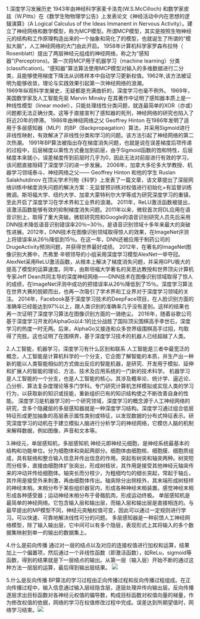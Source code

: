 1.深度学习发展历史
1943年由神经科学家麦卡洛克(W.S.McCilloch) 和数学家皮兹（W.Pitts）在《数学生物物理学公告》上发表论文《神经活动中内在思想的逻辑演算》（A Logical Calculus of the Ideas Immanent in Nervous Activity）。建立了神经网络和数学模型，称为MCP模型。所谓MCP模型，其实是按照生物神经元的结构和工作原理构造出来的一个抽象和简化了的模型，也就诞生了所谓的“模拟大脑”，人工神经网络的大门由此开启。
1958年计算机科学家罗森布拉特（ Rosenblatt）提出了两层神经元组成的神经网络，称之为“感知器”(Perceptrons)。第一次将MCP用于机器学习（machine learning）分类(classification)。“感知器”算法算法使用MCP模型对输入的多维数据进行二分类，且能够使用梯度下降法从训练样本中自动学习更新权值。1962年,该方法被证明为能够收敛，理论与实践效果引起第一次神经网络的浪潮。   
1969年纵观科学发展史，无疑都是充满曲折的，深度学习也毫不例外。 1969年，美国数学家及人工智能先驱 Marvin Minsky 在其著作中证明了感知器本质上是一种线性模型（linear model），只能处理线性分类问题，就连最简单的XOR（亦或）问题都无法正确分类。这等于直接宣判了感知器的死刑，神经网络的研究也陷入了将近20年的停滞。
1986年由神经网络之父 Geoffrey Hinton 在1986年发明了适用于多层感知器（MLP）的BP（Backpropagation）算法，并采用Sigmoid进行非线性映射，有效解决了非线性分类和学习的问题。该方法引起了神经网络的第二次热潮。
1991年BP算法被指出存在梯度消失问题，也就是说在误差梯度后项传递的过程中，后层梯度以乘性方式叠加到前层，由于Sigmoid函数的饱和特性，后层梯度本来就小，误差梯度传到前层时几乎为0，因此无法对前层进行有效的学习，该问题直接阻碍了深度学习的进一步发展。
2006年，加拿大多伦多大学教授、机器学习领域泰斗、神经网络之父—— Geoffrey Hinton 和他的学生 Ruslan Salakhutdinov 在顶尖学术刊物《科学》上发表了一篇文章，该文章提出了深层网络训练中梯度消失问题的解决方案：无监督预训练对权值进行初始化+有监督训练微调。斯坦福大学、纽约大学、加拿大蒙特利尔大学等成为研究深度学习的重镇，至此开启了深度学习在学术界和工业界的浪潮。
2011年，ReLU激活函数被提出，该激活函数能够有效的抑制梯度消失问题。2011年以来，微软首次将DL应用在语音识别上，取得了重大突破。微软研究院和Google的语音识别研究人员先后采用DNN技术降低语音识别错误率20％~30％，是语音识别领域十多年来最大的突破性进展。2012年，DNN技术在图像识别领域取得惊人的效果，在ImageNet评测上将错误率从26％降低到15％。在这一年，DNN还被应用于制药公司的DrugeActivity预测问题，并获得世界最好成绩。
2012年，在著名的ImageNet图像识别大赛中，杰弗里·辛顿领导的小组采用深度学习模型AlexNet一举夺冠。AlexNet采用ReLU激活函数，从根本上解决了梯度消失问题，并采用GPU极大的提高了模型的运算速度。同年，由斯坦福大学著名的吴恩达教授和世界顶尖计算机专家Jeff Dean共同主导的深度神经网络——DNN技术在图像识别领域取得了惊人的成绩，在ImageNet评测中成功的把错误率从26％降低到了15％。深度学习算法在世界大赛的脱颖而出，也再一次吸引了学术界和工业界对于深度学习领域的关注。
2014年，Facebook基于深度学习技术的DeepFace项目，在人脸识别方面的准确率已经能达到97%以上，跟人类识别的准确率几乎没有差别。这样的结果也再一次证明了深度学习算法在图像识别方面的一骑绝尘。
2016年，随着谷歌公司基于深度学习开发的AlphaGo以4:1的比分战胜了国际顶尖围棋高手李世石，深度学习的热度一时无两。后来，AlphaGo又接连和众多世界级围棋高手过招，均取得了完胜。这也证明了在围棋界，基于深度学习技术的机器人已经超越了人类。

2.人工智能，机器学习，深度学习有什么区别和联系
人工智能是三者中最宽泛的概念，人工智能是计算机科学的一个分支，它企图了解智能的本质，并生产出一种新的能以人类智能相似的方式做出反应的智能机器，是研究、开发用于模拟、延伸和扩展人的智能的理论、方法、技术及应用系统的一门新的技术科学。
机器学习是人工智能的一个分支，也是人工智能的核心。其涉及概率论、统计学、逼近论、凸分析、算法复杂度理论等多门学科。专门研究计算机怎样模拟或实现人类的学习行为，以获取新的知识或技能，重新组织已有的知识结构使之不断改善自身的性能。
深度学习是机器学习的一个研究领域，深度学习的概念源于人工神经网络的研究，含多个隐藏层的多层感知器就是一种深度学习结构。深度学习通过组合低层特征形成更加抽象的高层表示属性类别或特征，以发现数据的分布式特征表示。研究深度学习的动机在于建立模拟人脑进行分析学习的神经网络，它模仿人脑的机制来解释数据，例如图像，声音和文本等。

3.神经元，单层感知机，多层感知机
神经元即神经元细胞，是神经系统最基本的结构和功能单位。分为细胞体和突起两部分。细胞体由细胞核、细胞膜、细胞质组成，具有联络和整合输入信息并传出信息的作用。突起有树突和轴突两种。树突短而分枝多，直接由细胞体扩张突出，形成树枝状，其作用是接受其他神经元轴突传来的冲动并传给细胞体。轴突长而分枝少，为粗细均匀的细长突起，常起于轴丘，其作用是接受外来刺激，再由细胞体传出。轴突除分出侧枝外，其末端形成树枝样的神经末梢。末梢分布于某些组织器官内，形成各种神经末梢装置。感觉神经末梢形成各种感受器；运动神经末梢分布于骨骼肌肉，形成运动终极。
单层感知机是最简单的神经网络。它包含输入层和输出层，而输入层和输出层是直接相连的。与最早提出的MP模型不同，神经元突触权值可变，因此可以通过一定规则进行学习。可以快速、可靠地解决线性可分的问题。
多层感知器是一种前馈人工神经网络模型，除了输入输出层，它中间可以有多个隐层，表现形式上其将输入的多个数据集映射到单一的输出的数据集上。

4.什么是前向传播
通过对一层的结点以及对应的连接权值进行加权和运算，结果加上一个偏置项，然后通过一个非线性函数（即激活函数），如ReLu，sigmoid等函数，得到的结果就是下一层结点的输出。从第一层（输入层）开始不断的通过这种方法一层层的运算，最后得到输出层结果。
![](https://ai-studio-static-online.cdn.bcebos.com/d7db89769c2e42fabba0321119aee862d52ab8a7b3d54109b5205cee6478011e)


5.什么是反向传播
BP算法的学习过程由正向传播过程和反向传播过程组成。在正向传播过程中，输入信息通过输入层经隐含层，逐层处理并传向输出层。反向传播逐层求出目标函数对各神经元权值的偏导数，构成目标函数对权值向量的梯量，作为修改权值的依据，网络的学习在权值修改过程中完成。误差达到所期望值时，网络学习结束。![](https://ai-studio-static-online.cdn.bcebos.com/94f5fa692b99429fb438f142df77778647c0976b441a4e3a90b2d3b04d1faab4)

